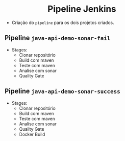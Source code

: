 <h1 align="center">Pipeline Jenkins</h1>

- Criação do `pipeline` para os dois projetos criados.

## Pipeline `java-api-demo-sonar-fail`

- Stages:
    - Clonar repositório
    - Build com maven
    - Teste com maven
    - Analise com sonar
    - Quality Gate
    
## Pipeline `java-api-demo-sonar-success`

- Stages:
    - Clonar repositório
    - Build com maven
    - Teste com maven
    - Analise com sonar
    - Quality Gate
    - Docker Build